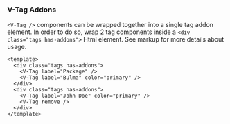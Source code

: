 ### V-Tag Addons

`<V-Tag />` components can be wrapped together into a single tag addon element.
In order to do so, wrap 2 tag components
inside a `<div class="tags has-addons">` Html element.
See markup for more details about usage.

<!--code-->

```vue
<template>
  <div class="tags has-addons">
    <V-Tag label="Package" />
    <V-Tag label="Bulma" color="primary" />
  </div>
  <div class="tags has-addons">
    <V-Tag label="John Doe" color="primary" />
    <V-Tag remove />
  </div>
</template>
```

<!--/code-->

<!--example-->

<div class="field">
  <div class="control">
    <div class="tags has-addons">
      <V-Tag label="Package" />
      <V-Tag label="Bulma" color="primary" />
    </div>
    <div class="tags has-addons">
      <V-Tag label="John Doe" color="primary" />
      <V-Tag remove />
    </div>
  </div>
</div>

<!--/example-->
